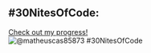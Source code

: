 <!---- 👋 Hi, I’m @imatthy
- 👀 I’m interested in ...
- 🌱 I’m currently learning ...
- 💞️ I’m looking to collaborate on ...
- 📫 How to reach me ...
- 😄 Pronouns: ...
- ⚡ Fun fact: ...
--->
<!---
imatthy/imatthy is a ✨ special ✨ repository because its `README.md` (this file) appears on your GitHub profile.
You can click the Preview link to take a look at your changes.
--->
## #30NitesOfCode:
  [Check out my progress!](https://www.codedex.io/@matheuscas85873/30-nites-of-code)  
  ![@matheuscas85873 #30NitesOfCode](https://www.codedex.io/api/petStatus?user=matheuscas85873)
